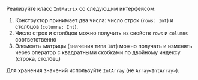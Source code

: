 

Реализуйте класс `IntMatrix` со следующим интерфейсом:
1. Конструктор принимает два числа: число строк (`rows: Int`) и столбцов (`columns: Int`).
2. Число строк и столбцов можно получить из свойств `rows` и `columns` соответственно
3. Элементы матрицы (значения типа `Int`) можно получать и изменять через оператор с квадратными скобками по двойному индексу (строка, столбец)

Для хранения значений используйте `IntArray` (не `Array<IntArray>`). 
